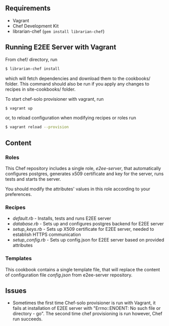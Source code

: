 ## Requirements
* Vagrant
* Chef Development Kit
* librarian-chef (`gem install librarian-chef`)

## Running E2EE Server with Vagrant
From chef/ directory, run
```bash
$ librarian-chef install
```
which will fetch dependencies and download them to the cookbooks/ folder. This command should also be run if you apply any changes to recipes in site-cookbooks/ folder.

To start chef-solo provisioner with vagrant, run
```bash
$ vagrant up
```

or, to reload configuration when modifying recipes or roles run
```bash
$ vagrant reload --provision
```

## Content
### Roles
This Chef repository includes a single role, _e2ee-server_, that automatically configures postgres, generates x509 certificate and key for the server, runs tests and starts the server.

You should modify the attributes' values in this role according to your preferences. 

### Recipes
*  _default.rb_ - Installs, tests and runs E2EE server
* _database.rb_ - Sets up and configures postgres backend for E2EE server
* _setup_keys.rb_ - Sets up X509 certificate for E2EE server, needed to establish HTTPS communication
* _setup_config.rb_ - Sets up config.json for E2EE server based on provided attributes

### Templates
This cookbook contains a single template file, that will replace the content of configuration file _config.json_ from e2ee-server repository.

## Issues
- Sometimes the first time Chef-solo provisioner is run with Vagrant, it fails at installation of E2EE server with "Errno::ENOENT: No such file or directory - go". The second time chef provisioning is run however, Chef run succeeds.
